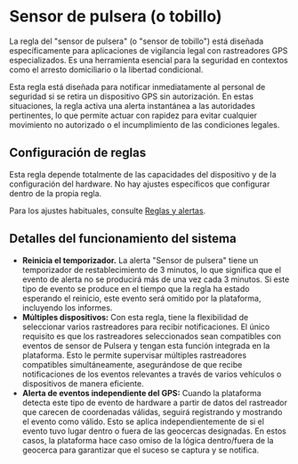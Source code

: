 # Sensor de pulsera (o tobillo)

La regla del "sensor de pulsera" (o "sensor de tobillo") está diseñada específicamente para aplicaciones de vigilancia legal con rastreadores GPS especializados. Es una herramienta esencial para la seguridad en contextos como el arresto domiciliario o la libertad condicional.

Esta regla está diseñada para notificar inmediatamente al personal de seguridad si se retira un dispositivo GPS sin autorización. En estas situaciones, la regla activa una alerta instantánea a las autoridades pertinentes, lo que permite actuar con rapidez para evitar cualquier movimiento no autorizado o el incumplimiento de las condiciones legales.

## Configuración de reglas

Esta regla depende totalmente de las capacidades del dispositivo y de la configuración del hardware. No hay ajustes específicos que configurar dentro de la propia regla.

Para los ajustes habituales, consulte [Reglas y alertas](../).

## Detalles del funcionamiento del sistema

* **Reinicia el temporizador.** La alerta "Sensor de pulsera" tiene un temporizador de restablecimiento de 3 minutos, lo que significa que el evento de alerta no se producirá más de una vez cada 3 minutos. Si este tipo de evento se produce en el tiempo que la regla ha estado esperando el reinicio, este evento será omitido por la plataforma, incluyendo los informes.
* **Múltiples dispositivos:** Con esta regla, tiene la flexibilidad de seleccionar varios rastreadores para recibir notificaciones. El único requisito es que los rastreadores seleccionados sean compatibles con eventos de sensor de Pulsera y tengan esta función integrada en la plataforma. Esto le permite supervisar múltiples rastreadores compatibles simultáneamente, asegurándose de que recibe notificaciones de los eventos relevantes a través de varios vehículos o dispositivos de manera eficiente.
* **Alerta de eventos independiente del GPS:** Cuando la plataforma detecta este tipo de evento de hardware a partir de datos del rastreador que carecen de coordenadas válidas, seguirá registrando y mostrando el evento como válido. Esto se aplica independientemente de si el evento tuvo lugar dentro o fuera de las geocercas designadas. En estos casos, la plataforma hace caso omiso de la lógica dentro/fuera de la geocerca para garantizar que el suceso se captura y se notifica.
